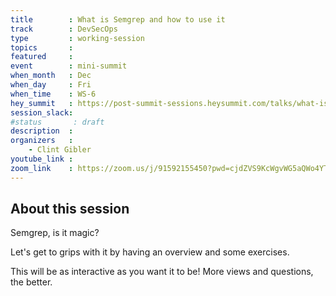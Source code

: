 ```yaml
---
title        : What is Semgrep and how to use it
track        : DevSecOps
type         : working-session
topics       :
featured     :
event        : mini-summit
when_month   : Dec
when_day     : Fri
when_time    : WS-6
hey_summit   : https://post-summit-sessions.heysummit.com/talks/what-is-semgrep-and-how-to-use-it/
session_slack:
#status       : draft
description  :
organizers   :
    - Clint Gibler
youtube_link :
zoom_link    : https://zoom.us/j/91592155450?pwd=cjdZVS9KcWgvWG5aQWo4YThDS2ZVUT09
---
```


## About this session

Semgrep, is it magic?

Let's get to grips with it by having an overview and some exercises.

This will be as interactive as you want it to be!  More views and questions, the better.

